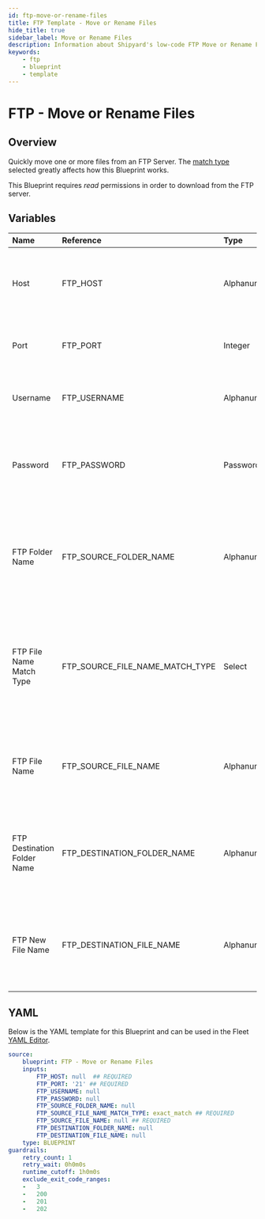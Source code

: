 ```yaml
---
id: ftp-move-or-rename-files
title: FTP Template - Move or Rename Files
hide_title: true
sidebar_label: Move or Rename Files
description: Information about Shipyard's low-code FTP Move or Rename Files blueprint. Quickly move or rename one or more files from an FTP Server. 
keywords:
    - ftp
    - blueprint
    - template
---
```


# FTP - Move or Rename Files

## Overview
Quickly move one or more files from an FTP Server. The [match type](https://www.shipyardapp.com/docs/reference/blueprint-library/match-type/) selected greatly affects how this Blueprint works.

This Blueprint requires _read_ permissions in order to download from the FTP server.

## Variables

| Name | Reference | Type | Required | Default | Options | Description |
|:-----|:----------|:-----|:---------|:--------|:--------|:------------|
| Host | FTP_HOST  | Alphanumeric |:white_check_mark: | - | - | The domain or the IP address of the FTP Server you want to connect to. |
| Port | FTP_PORT  | Integer |:white_check_mark: | `"21"` | - | Number for the port to connect to. `21` is used by default. |
| Username | FTP_USERNAME  | Alphanumeric |:heavy_minus_sign: | - | - | Value of the configured username in the FTP server. |
| Password | FTP_PASSWORD  | Password |:heavy_minus_sign: | - | - | Value of the configured password associated to the username on the FTP server. |
| FTP Folder Name | FTP_SOURCE_FOLDER_NAME  | Alphanumeric |:heavy_minus_sign: | - | - | Name of the folder where the file is stored in the FTP server. If left blank, will look in the root directory. |
| FTP File Name Match Type | FTP_SOURCE_FILE_NAME_MATCH_TYPE  | Select |:white_check_mark: | `exact_match` | Exact Match: `exact_match`<br></br><br></br>Regex Match: `regex_match`<br></br><br></br> | Determines if the text in "FTP File Name" will look for one file with exact match, or multiple files using regex. |
| FTP File Name | FTP_SOURCE_FILE_NAME  | Alphanumeric |:white_check_mark: | - | - | Name of the target file in the FTP server. Can be regex if "Match Type" is set accordingly. |
| FTP Destination Folder Name | FTP_DESTINATION_FOLDER_NAME  | Alphanumeric |:heavy_minus_sign: | - | - | The name of the folder where the target file will be moved. If blank, will use the root directory |
| FTP New File Name | FTP_DESTINATION_FILE_NAME  | Alphanumeric |:heavy_minus_sign: | - | - | Name of the file for the target file once it is moved. If blank will use the source file name |


## YAML
Below is the YAML template for this Blueprint and can be used in the Fleet [YAML Editor](../../reference/fleets/yaml-editor.md).
```yaml
source:
    blueprint: FTP - Move or Rename Files
    inputs:
        FTP_HOST: null  ## REQUIRED
        FTP_PORT: '21' ## REQUIRED
        FTP_USERNAME: null
        FTP_PASSWORD: null
        FTP_SOURCE_FOLDER_NAME: null
        FTP_SOURCE_FILE_NAME_MATCH_TYPE: exact_match ## REQUIRED
        FTP_SOURCE_FILE_NAME: null ## REQUIRED
        FTP_DESTINATION_FOLDER_NAME: null
        FTP_DESTINATION_FILE_NAME: null
    type: BLUEPRINT
guardrails:
    retry_count: 1
    retry_wait: 0h0m0s
    runtime_cutoff: 1h0m0s
    exclude_exit_code_ranges:
    -   3
    -   200
    -   201
    -   202

```
